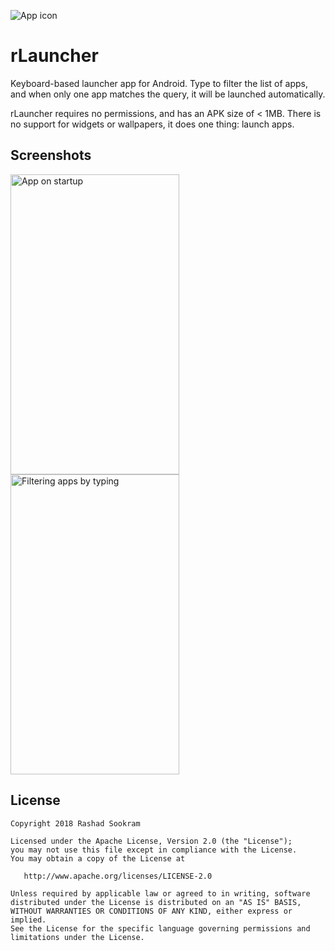 ![App icon](https://raw.githubusercontent.com/rsookram/rLauncher/master/app/src/main/res/mipmap-xxxhdpi/ic_launcher.png)


# rLauncher

Keyboard-based launcher app for Android. Type to filter the list of apps, and
when only one app matches the query, it will be launched automatically.

rLauncher requires no permissions, and has an APK size of < 1MB. There is no
support for widgets or wallpapers, it does one thing: launch apps.


## Screenshots

<img src="https://raw.githubusercontent.com/rsookram/rLauncher/master/screenshots/screenshot.png" width="270" height="480" alt="App on startup" align="left">
<img src="https://raw.githubusercontent.com/rsookram/rLauncher/master/screenshots/screenshot_2.png" width="270" height="480" alt="Filtering apps by typing">


License
-------

    Copyright 2018 Rashad Sookram

    Licensed under the Apache License, Version 2.0 (the "License");
    you may not use this file except in compliance with the License.
    You may obtain a copy of the License at

       http://www.apache.org/licenses/LICENSE-2.0

    Unless required by applicable law or agreed to in writing, software
    distributed under the License is distributed on an "AS IS" BASIS,
    WITHOUT WARRANTIES OR CONDITIONS OF ANY KIND, either express or implied.
    See the License for the specific language governing permissions and
    limitations under the License.

